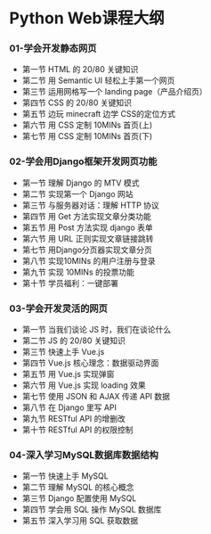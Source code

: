 # Python Web课程大纲

### 01-学会开发静态网页

* 第一节	HTML 的 20/80 关键知识
* 第二节	用 Semantic UI 轻松上手第一个网页
* 第三节	运用网格写一个 landing page（产品介绍页）
* 第四节	CSS 的 20/80 关键知识
* 第五节	边玩 minecraft 边学 CSS的定位方式
* 第六节	用 CSS 定制 10MINs 首页(上)
* 第七节	用 CSS 定制 10MINs 首页(下)

### 02-学会用Django框架开发网页功能

* 第一节	 理解 Django 的 MTV 模式
* 第二节	 实现第一个 Django 网站
* 第三节	 与服务器对话：理解 HTTP 协议
* 第四节	 用 Get 方法实现文章分类功能
* 第五节	 用 Post 方法实现 django 表单
* 第六节	 用 URL 正则实现文章链接跳转
* 第七节	 用Django分页器实现文章分页
* 第八节	 实现10MINs 的用户注册与登录
* 第九节	 实现 10MINs 的投票功能
* 第十节	 学员福利：一键部署

### 03-学会开发灵活的网页

* 第一节	 当我们谈论 JS 时，我们在谈论什么
* 第二节	 JS 的 20/80 关键知识
* 第三节	 快速上手 Vue.js
* 第四节	 Vue.js 核心理念：数据驱动界面
* 第五节	 用 Vue.js 实现弹窗
* 第六节	 用 Vue.js 实现 loading 效果
* 第七节	 使用 JSON 和 AJAX 传递 API 数据
* 第八节	 在 Django 里写 API
* 第九节	 RESTful API 的增删改
* 第十节	 RESTful API 的权限控制

### 04-深入学习MySQL数据库数据结构

* 第一节	 快速上手 MySQL
* 第二节	 理解 MySQL 的核心概念
* 第三节	 Django 配置使用 MySQL
* 第四节	 学会用 SQL 操作 MySQL 数据库
* 第五节	 深入学习用 SQL 获取数据
